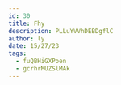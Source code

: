 ```yaml
---
id: 30
title: Fhy
description: PLLuYVVhDEBDgflC
author: ly
date: 15/27/23
tags:
  - fuQBHiGXPoen
  - gcrhrMUZSlMAk
---
```

